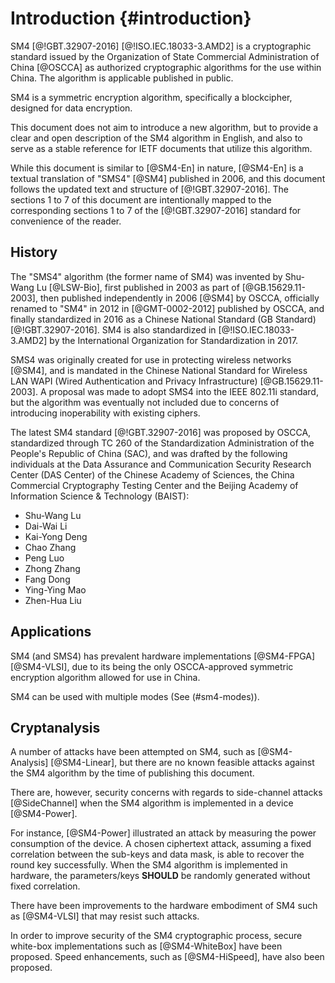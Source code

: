 #  Introduction {#introduction}

SM4 [@!GBT.32907-2016] [@!ISO.IEC.18033-3.AMD2] is a cryptographic standard issued by the
Organization of State Commercial Administration of China [@OSCCA] as
authorized cryptographic algorithms for the use within China. The
algorithm is applicable  published in public.

SM4 is a symmetric encryption algorithm, specifically a blockcipher,
designed for data encryption.

This document does not aim to introduce a new algorithm, but to
provide a clear and open description of the SM4 algorithm in English,
and also to serve as a stable reference for IETF documents that utilize
this algorithm.

While this document is similar to [@SM4-En] in nature, [@SM4-En]
is a textual translation of "SMS4" [@SM4] published in 2006, and this
document follows the updated text and structure of [@!GBT.32907-2016].
The sections 1 to 7 of this document are intentionally mapped to the
corresponding sections 1 to 7 of the [@!GBT.32907-2016] standard for
convenience of the reader.


## History

The "SMS4" algorithm (the former name of SM4) was invented by
Shu-Wang Lu [@LSW-Bio], first published in 2003 as part of
[@GB.15629.11-2003], then published independently in 2006 [@SM4] by OSCCA,
officially renamed to "SM4" in 2012 in [@GMT-0002-2012] published by OSCCA,
and finally standardized in 2016 as a Chinese National Standard (GB Standard)
[@!GBT.32907-2016]. SM4 is also standardized in [@!ISO.IEC.18033-3.AMD2]
by the International Organization for Standardization in 2017.

SMS4 was originally created for use in protecting wireless networks [@SM4],
and is mandated in the Chinese National Standard for Wireless LAN WAPI (Wired
Authentication and Privacy Infrastructure) [@GB.15629.11-2003]. A proposal
was made to adopt SMS4 into the IEEE 802.11i standard, but the algorithm
was eventually not included due to concerns of introducing inoperability
with existing ciphers.

The latest SM4 standard [@!GBT.32907-2016] was proposed by OSCCA,
standardized through TC 260 of the Standardization Administration of the
People's Republic of China (SAC), and was drafted by the following
individuals at the Data Assurance and Communication Security Research
Center (DAS Center) of the Chinese Academy of Sciences, the China
Commercial Cryptography Testing Center and the Beijing Academy of
Information Science & Technology (BAIST):

* Shu-Wang Lu
* Dai-Wai Li
* Kai-Yong Deng
* Chao Zhang
* Peng Luo
* Zhong Zhang
* Fang Dong
* Ying-Ying Mao
* Zhen-Hua Liu


## Applications

SM4 (and SMS4) has prevalent hardware implementations [@SM4-FPGA]
[@SM4-VLSI], due to its being the only OSCCA-approved symmetric encryption
algorithm allowed for use in China.

SM4 can be used with multiple modes (See (#sm4-modes)).


## Cryptanalysis

A number of attacks have been attempted on SM4, such as [@SM4-Analysis]
[@SM4-Linear], but there are no known feasible attacks against the
SM4 algorithm by the time of publishing this document.

There are, however, security concerns with regards to side-channel attacks
[@SideChannel] when the SM4 algorithm is implemented in a device [@SM4-Power].

For instance, [@SM4-Power] illustrated an attack by measuring the power
consumption of the device. A chosen ciphertext attack, assuming a fixed
correlation between the sub-keys and data mask, is able to recover the round
key successfully. When the SM4 algorithm is implemented in hardware, the
parameters/keys **SHOULD** be randomly generated without fixed correlation.

There have been improvements to the hardware embodiment of SM4 such as
[@SM4-VLSI] that may resist such attacks.

In order to improve security of the SM4 cryptographic process, secure white-box
implementations such as [@SM4-WhiteBox] have been proposed. Speed enhancements,
such as [@SM4-HiSpeed], have also been proposed.
